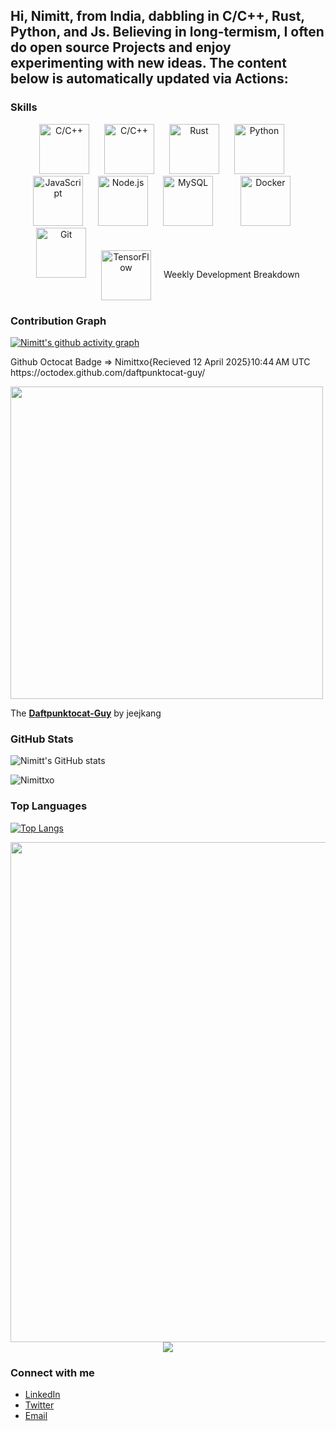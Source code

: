 <h2>
Hi, Nimitt, from India, dabbling in C/C++, Rust, Python, and Js. Believing in long-termism, I often do open source Projects and enjoy experimenting with new ideas. 
The content below is automatically updated via Actions:
</h2>


### Skills

<p align="center">
  <img src="https://upload.wikimedia.org/wikipedia/commons/1/19/C_Logo.png" alt="C/C++" width="80" height="80" style="margin-right: 20px;"/> 
  <img src="https://upload.wikimedia.org/wikipedia/commons/1/18/ISO_C%2B%2B_Logo.svg" alt="C/C++" width="80" height="80" style="margin-right: 20px;"/> 
  <img src="https://www.rust-lang.org/logos/rust-logo-512x512.png" alt="Rust" width="80" height="80" style="margin-right: 20px;"/> 
  <img src="https://upload.wikimedia.org/wikipedia/commons/c/c3/Python-logo-notext.svg" alt="Python" width="80" height="80" style="margin-right: 20px;"/> 
  <img src="https://upload.wikimedia.org/wikipedia/commons/6/6a/JavaScript-logo.png" alt="JavaScript" width="80" height="80" style="margin-right: 20px;"/> 
  <img src="https://upload.wikimedia.org/wikipedia/commons/d/d9/Node.js_logo.svg" alt="Node.js" width="80" height="80" style="margin-right: 20px;"/>
  <img src="https://drive.google.com/uc?export=view&id=1-z9xu0VKZNGtb3Kou1_qeORVHltiElCF" alt="MySQL" width="80" height="80" style="margin-right: 40px;"/> 
  <img src="https://www.svgrepo.com/show/349342/docker.svg" alt="Docker" width="80" height="80" style="margin-right: 20px;"/> 
  <img src="https://git-scm.com/images/logos/downloads/Git-Icon-1788C.png" alt="Git" width="80" height="80" style="margin-right: 20px;"/> 
  <img src="https://drive.google.com/uc?export=view&id=1sU-oEfrajYd0NsBDmpj49_j9TeKXJ3Hk" alt="TensorFlow" width="80" height="80"  style="margin-right: 20px; vertical-align: middle;/>
</p>

- **Languages:** C/C++, Rust, Python, JavaScript
- **Tools:** Node.js, Docker, Git, TensorFlow, Open Source Development


### Weekly Development Breakdown
<!--START_SECTION:waka-->
<!--END_SECTION:waka-->

### Contribution Graph
[![Nimitt's github activity graph](https://github-readme-activity-graph.vercel.app/graph?username=Nimittxo&theme=github-compact)](https://github.com/ashutosh00710/github-readme-activity-graph)
<link href="https://octodex.github.com/daftpunktocat-guy/" rel="alternate" type="text/html" title="Daftpunktocat-Guy"/>
<updated>Github Octocat Badge => Nimittxo{Recieved 12 April 2025}10:44 AM UTC</updated>
<id>https://octodex.github.com/daftpunktocat-guy/</id>
<content type="html"> <p> <a href="https://octodex.github.com/daftpunktocat-guy/"> <img src="https://octodex.github.com/images/daftpunktocat-guy.gif" width="500" height="500"/> </a> </p> <p>The <strong><a href="https://octodex.github.com/daftpunktocat-guy/">Daftpunktocat-Guy</a></strong> by jeejkang </p> </content>

### GitHub Stats
![Nimitt's GitHub stats](https://github-readme-stats.vercel.app/api?username=Nimittxo&show_icons=true&theme=merko&rank_icon=percentile&api_domain=wakatime.com)
<p><img align="center" src="https://github-readme-streak-stats.herokuapp.com/?user=Nimittxo&theme=merko" alt="Nimittxo" /></p>

### Top Languages
[![Top Langs](https://github-readme-stats.vercel.app/api/top-langs/?username=Nimittxo&layout=donut&theme=merko)](https://github.com/Nimittxo/C-Practice)

<p align="center">
  <a href="https://open.spotify.com/track/0eaVIYo2zeOaGJeqZ5TwYz?utm_source=generator">
    <img src="https://media4.giphy.com/media/v1.Y2lkPTc5MGI3NjExdndlcXI2M3FhbHZwbmk0aTNkMXJweHJuY2FoaXdrMDJtdXAwMHJhOSZlcD12MV9pbnRlcm5hbF9naWZfYnlfaWQmY3Q9Zw/EitSwiDyDn58Q8je1M/giphy.gif" width="800"/>
  </a>
  <br/>
  <a href="https://open.spotify.com/track/0eaVIYo2zeOaGJeqZ5TwYz?utm_source=generator">
    <img src="https://img.shields.io/badge/Spotify-Listen%20Now-green?style=for-the-badge&logo=spotify"/>
  </a>
</p>


### Connect with me
- [LinkedIn](https://www.linkedin.com/in/nimitt-sharma-2915bb274/)
- [Twitter](https://x.com/sharma_nimitt)
- [Email](https://mail.google.com/mail/u/0/#inbox?compose=new)
